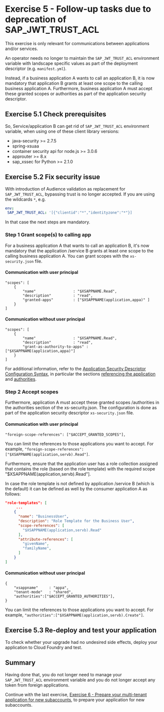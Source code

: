 # Exercise 5 - Follow-up tasks due to deprecation of SAP_JWT_TRUST_ACL

This exercise is only relevant for communications between applications and/or services.

An operator needs no longer to maintain the ``SAP_JWT_TRUST_ACL`` environment variable with landscape specific values as part of the deployment descriptor (e.g. ``manifest.yml``).

Instead, if a business application A wants to call an application B, it is now mandatory that application B grants at least one scope to the calling business application A. Furthermore, business application A must accept these granted scopes or authorities as part of the application security descriptor.

## Exercise 5.1 Check prerequisites
So, Service/application B can get rid of ``SAP_JWT_TRUST_ACL`` environment variable, when using one of these client library versions:

- java-security >= 2.7.5
- spring-xsuaa
- container security api for node.js >= 3.0.6
- approuter >= 8.x
- sap_xssec for Python >= 2.1.0 

## Exercise 5.2 Fix security issue

With introduction of Audience validation as replacement for ``SAP_JWT_TRUST_ACL``, bypassing trust is no longer accepted. If you are using the wildcards ``*``, e.g.
 ```yml
env:
  SAP_JWT_TRUST_ACL: '[{"clientid":"*","identityzone":"*"}]
```

In that case the next steps are mandatory.
 
### Step 1 Grant scope(s) to calling app
For a business application A that wants to call an application B, it's now mandatory that the application /service B grants at least one scope to the calling business application A. 
You can grant scopes with the `xs-security.json` file. 

#### Communication with user principal
```
"scopes": [
	{
		"name"                 : "$XSAPPNAME.Read",
		"description"          : "read",
		"granted-apps"         : ["$XSAPPNAME(application,appa)" ] 
	}
]
```

#### Communication without user principal
```
"scopes": [
	{
		"name"                 : "$XSAPPNAME.Read",
		"description"          : "read",
		"grant-as-authority-to-apps" : ["$XSAPPNAME(application,appa)"]
	}
]
```

For additional information, refer to the [Application Security Descriptor Configuration Syntax](https://help.sap.com/viewer/65de2977205c403bbc107264b8eccf4b/Cloud/en-US/517895a9612241259d6941dbf9ad81cb.html), in particular the sections [referencing the application](https://help.sap.com/viewer/65de2977205c403bbc107264b8eccf4b/Cloud/en-US/517895a9612241259d6941dbf9ad81cb.html#loio517895a9612241259d6941dbf9ad81cb__section_fm2_wsk_pdb) and [authorities](https://help.sap.com/viewer/65de2977205c403bbc107264b8eccf4b/Cloud/en-US/517895a9612241259d6941dbf9ad81cb.html#loio517895a9612241259d6941dbf9ad81cb__section_d1m_1nq_zy). 

### Step 2 Accept scopes
Furthermore, application A must accept these granted scopes /authorities in the authorities section of the xs-security.json. The configuration is done as part of the application security descriptor `xs-security.json` file.

#### Communication with user principal
```
"foreign-scope-references": ["$ACCEPT_GRANTED_SCOPES"],       
```
You can limit the references to those applications you want to accept. For example, `"foreign-scope-references": ["$XSAPPNAME(application,servb).Read"]`.

Furthermore, ensure that the application user has a role collection assigned that contains the role (based on the role template) with the required scope "$XSAPPNAME(application,servb).Read"].

In case the role template is not defined by application /service B (which is the default) it can be defined as well by the consumer application A as follows:
```json
"role-templates": [
     ...
    {
      "name": "BusinessUser",
      "description": "Role Template for the Business User",
      "scope-references": [
        "$XSAPPNAME(application,servb).Read"
      ],
      "attribute-references": [
        "givenName",
        "familyName",
      ]
    }
]
```

#### Communication without user principal
```
{
    "xsappname"     : "appa",
    "tenant-mode"   : "shared",
    "authorities":["$ACCEPT_GRANTED_AUTHORITIES"],
}
```
You can limit the references to those applications you want to accept. For example, `"authorities":["$XSAPPNAME(application,servb).Create"]`.

## Exercise 5.3 Re-deploy and test your application

To check whether your upgrade had no undesired side effects, deploy your application to Cloud Foundry and test.

## Summary

Having done that, you do not longer need to manage your `SAP_JWT_TRUST_ACL` environment variable and you do not longer accept any token from foreign applications.

Continue with the last exercise, [Exercise 6 - Prepare your multi-tenant application for new subaccounts](/exercises/ex6_tenantid), to prepare your application for new subaccounts.
